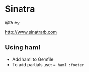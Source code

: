 # Sinatra
@Ruby 

<http://www.sinatrarb.com>

Using haml
----------


* Add haml to Gemfile
* To add partials use: ``= haml :footer``


